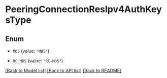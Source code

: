 # PeeringConnectionResIpv4AuthKeysType

## Enum


* `MD5` (value: `"MD5"`)

* `RC_MD5` (value: `"RC-MD5"`)


[[Back to Model list]](../README.md#documentation-for-models) [[Back to API list]](../README.md#documentation-for-api-endpoints) [[Back to README]](../README.md)


